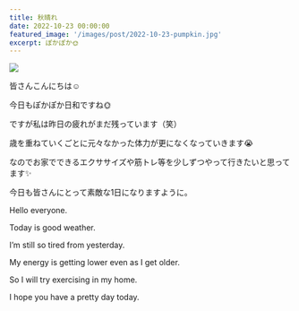```yaml
---
title: 秋晴れ
date: 2022-10-23 00:00:00
featured_image: '/images/post/2022-10-23-pumpkin.jpg'
excerpt: ぽかぽか🌞
---
```


![](https://yutarochan.github.io/yurumina/images/post/2022-10-23-pumpkin.jpg)

皆さんこんにちは☺

今日もぽかぽか日和ですね🌞

ですが私は昨日の疲れがまだ残っています（笑）

歳を重ねていくごとに元々なかった体力が更になくなっていきます😭

なのでお家でできるエクササイズや筋トレ等を少しずつやって行きたいと思ってます✨

今日も皆さんにとって素敵な1日になりますように。


Hello everyone.

Today is good weather.

I’m still so tired from yesterday.

My energy is getting lower even as I get older.

So I will try exercising in my home.

I hope you have a pretty day today.
